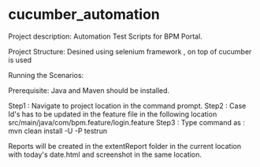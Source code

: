 # cucumber_automation
Project description:  Automation Test Scripts for BPM Portal.

Project Structure:
Desined using selenium framework , on top of cucumber is used


Running the Scenarios:

Prerequisite: Java and Maven should be installed.

Step1 : Navigate to project location in the command prompt.
Step2 : Case Id's has to be updated in the feature file in the following location
        src/main/java/com/bpm.feature/login.feature
Step3 : Type command as : mvn clean install -U -P testrun

Reports will be created in the extentReport folder in the current location with today's date.html and screenshot in the same location.


